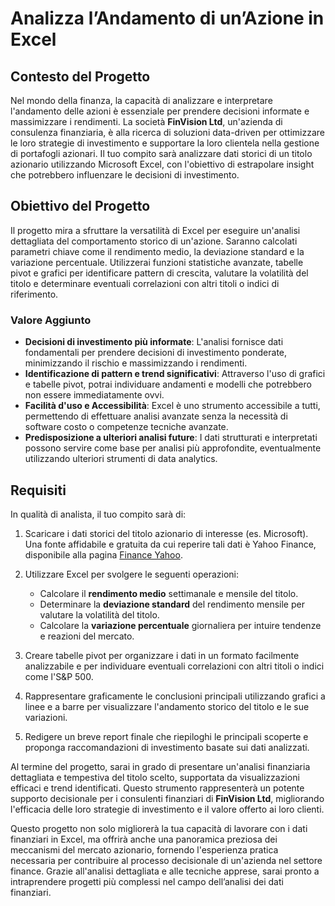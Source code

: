 # Analizza l’Andamento di un’Azione in Excel

## Contesto del Progetto

Nel mondo della finanza, la capacità di analizzare e interpretare l'andamento delle azioni è essenziale per prendere decisioni informate e massimizzare i rendimenti. La società **FinVision Ltd**, un'azienda di consulenza finanziaria, è alla ricerca di soluzioni data-driven per ottimizzare le loro strategie di investimento e supportare la loro clientela nella gestione di portafogli azionari. Il tuo compito sarà analizzare dati storici di un titolo azionario utilizzando Microsoft Excel, con l'obiettivo di estrapolare insight che potrebbero influenzare le decisioni di investimento.

## Obiettivo del Progetto

Il progetto mira a sfruttare la versatilità di Excel per eseguire un'analisi dettagliata del comportamento storico di un'azione. Saranno calcolati parametri chiave come il rendimento medio, la deviazione standard e la variazione percentuale. Utilizzerai funzioni statistiche avanzate, tabelle pivot e grafici per identificare pattern di crescita, valutare la volatilità del titolo e determinare eventuali correlazioni con altri titoli o indici di riferimento.

### Valore Aggiunto

- **Decisioni di investimento più informate**: L'analisi fornisce dati fondamentali per prendere decisioni di investimento ponderate, minimizzando il rischio e massimizzando i rendimenti.
- **Identificazione di pattern e trend significativi**: Attraverso l'uso di grafici e tabelle pivot, potrai individuare andamenti e modelli che potrebbero non essere immediatamente ovvi.
- **Facilità d'uso e Accessibilità**: Excel è uno strumento accessibile a tutti, permettendo di effettuare analisi avanzate senza la necessità di software costo o competenze tecniche avanzate.
- **Predisposizione a ulteriori analisi future**: I dati strutturati e interpretati possono servire come base per analisi più approfondite, eventualmente utilizzando ulteriori strumenti di data analytics.

## Requisiti

In qualità di analista, il tuo compito sarà di:

1. Scaricare i dati storici del titolo azionario di interesse (es. Microsoft). Una fonte affidabile e gratuita da cui reperire tali dati è Yahoo Finance, disponibile alla pagina [Finance Yahoo](https://finance.yahoo.com/).
   
2. Utilizzare Excel per svolgere le seguenti operazioni:
   - Calcolare il **rendimento medio** settimanale e mensile del titolo.
   - Determinare la **deviazione standard** del rendimento mensile per valutare la volatilità del titolo.
   - Calcolare la **variazione percentuale** giornaliera per intuire tendenze e reazioni del mercato.
   
3. Creare tabelle pivot per organizzare i dati in un formato facilmente analizzabile e per individuare eventuali correlazioni con altri titoli o indici come l'S&P 500.

4. Rappresentare graficamente le conclusioni principali utilizzando grafici a linee e a barre per visualizzare l'andamento storico del titolo e le sue variazioni.

5. Redigere un breve report finale che riepiloghi le principali scoperte e proponga raccomandazioni di investimento basate sui dati analizzati.


Al termine del progetto, sarai in grado di presentare un'analisi finanziaria dettagliata e tempestiva del titolo scelto, supportata da visualizzazioni efficaci e trend identificati. Questo strumento rappresenterà un potente supporto decisionale per i consulenti finanziari di **FinVision Ltd**, migliorando l'efficacia delle loro strategie di investimento e il valore offerto ai loro clienti.

Questo progetto non solo migliorerà la tua capacità di lavorare con i dati finanziari in Excel, ma offrirà anche una panoramica preziosa dei meccanismi del mercato azionario, fornendo l'esperienza pratica necessaria per contribuire al processo decisionale di un'azienda nel settore finance. Grazie all'analisi dettagliata e alle tecniche apprese, sarai pronto a intraprendere progetti più complessi nel campo dell’analisi dei dati finanziari.